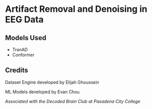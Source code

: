 # Artifact Removal and Denoising in EEG Data

## Models Used

- TranAD
- Conformer

## Credits

Dataset Engine developed by Elijah Ghoussein

ML Models developed by Evan Chou

*Associated with the Decoded Brain Club at Pasadena City College*
